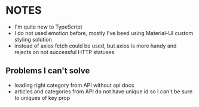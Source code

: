 # NOTES

- I'm quite new to TypeScript
- I do not used emotion before, mostly I've beed using Material-UI custom styling solution
- instead of axios fetch could be used, but axios is more handy and rejects on not successful HTTP statuses

## Problems I can't solve

- loading right category from API without api docs
- articles and categories from API do not have unique id so I can't be sure to uniques of key prop
